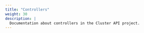 ```yaml
---
title: "Controllers"
weight: 30
description: |
  Documentation about controllers in the Cluster API project.
---
```




